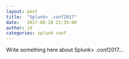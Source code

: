 ```yaml
---
layout: post
title:  "Splunk> .conf2017"
date:   2017-08-28 21:35:00
author: jd
categories: splunk conf
---
```


Write something here about Splunk> .conf2017...

<!--more-->
